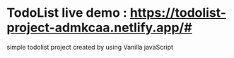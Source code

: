 # TodoList live demo : https://todolist-project-admkcaa.netlify.app/#
simple todolist project created by using Vanilla javaScript
